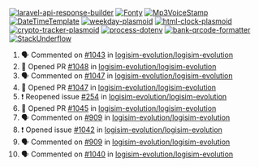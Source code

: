 [![laravel-api-response-builder](https://github-readme-stats.vercel.app/api/pin/?username=MarcinOrlowski&repo=laravel-api-response-builder&theme=default&hide_border=true&title_color=87c9c3&text_color=62696d&icon_color=636a6d&bg_color=30393e)](https://github.com/MarcinOrlowski/laravel-api-response-builder)
[![Fonty](https://github-readme-stats.vercel.app/api/pin/?username=MarcinOrlowski&repo=Fonty&theme=default&hide_border=true&title_color=87c9c3&text_color=62696d&icon_color=636a6d&bg_color=30393e)](https://github.com/MarcinOrlowski/Fonty)
[![Mp3VoiceStamp](https://github-readme-stats.vercel.app/api/pin/?username=MarcinOrlowski&repo=Mp3VoiceStamp&theme=default&hide_border=true&title_color=87c9c3&text_color=62696d&icon_color=636a6d&bg_color=30393e)](https://github.com/MarcinOrlowski/Mp3VoiceStamp)
[![DateTimeTemplate](https://github-readme-stats.vercel.app/api/pin/?username=MarcinOrlowski&repo=DateTimeTemplate&theme=default&hide_border=true&title_color=87c9c3&text_color=62696d&icon_color=636a6d&bg_color=30393e)](https://github.com/MarcinOrlowski/DateTimeTemplate)
[![weekday-plasmoid](https://github-readme-stats.vercel.app/api/pin/?username=MarcinOrlowski&repo=weekday-plasmoid&theme=default&hide_border=true&title_color=87c9c3&text_color=62696d&icon_color=636a6d&bg_color=30393e)](https://github.com/MarcinOrlowski/weekday-plasmoid)
[![html-clock-plasmoid](https://github-readme-stats.vercel.app/api/pin/?username=MarcinOrlowski&repo=html-clock-plasmoid&theme=default&hide_border=true&title_color=87c9c3&text_color=62696d&icon_color=636a6d&bg_color=30393e)](https://github.com/MarcinOrlowski/html-clock-plasmoid)
[![crypto-tracker-plasmoid](https://github-readme-stats.vercel.app/api/pin/?username=MarcinOrlowski&repo=crypto-tracker-plasmoid&theme=default&hide_border=true&title_color=87c9c3&text_color=62696d&icon_color=636a6d&bg_color=30393e)](https://github.com/MarcinOrlowski/crypto-tracker-plasmoid)
[![process-dotenv](https://github-readme-stats.vercel.app/api/pin/?username=MarcinOrlowski&repo=process-dotenv&theme=default&hide_border=true&title_color=87c9c3&text_color=62696d&icon_color=636a6d&bg_color=30393e)](https://github.com/MarcinOrlowski/process-dotenv)
[![bank-qrcode-formatter](https://github-readme-stats.vercel.app/api/pin/?username=MarcinOrlowski&repo=bank-qrcode-formatter&theme=default&hide_border=true&title_color=87c9c3&text_color=62696d&icon_color=636a6d&bg_color=30393e)](https://github.com/MarcinOrlowski/bank-qrcode-formatter)
[![StackUnderflow](https://github-readme-stats.vercel.app/api/pin/?username=MarcinOrlowski&repo=StackUnderflow&theme=default&hide_border=true&title_color=87c9c3&text_color=62696d&icon_color=636a6d&bg_color=30393e)](https://github.com/MarcinOrlowski/StackUnderflow)

<!--START_SECTION:activity-->
1. 🗣 Commented on [#1043](https://github.com/logisim-evolution/logisim-evolution/issues/1043) in [logisim-evolution/logisim-evolution](https://github.com/logisim-evolution/logisim-evolution)
2. 💪 Opened PR [#1048](https://github.com/logisim-evolution/logisim-evolution/pull/1048) in [logisim-evolution/logisim-evolution](https://github.com/logisim-evolution/logisim-evolution)
3. 🗣 Commented on [#1047](https://github.com/logisim-evolution/logisim-evolution/issues/1047) in [logisim-evolution/logisim-evolution](https://github.com/logisim-evolution/logisim-evolution)
4. 💪 Opened PR [#1047](https://github.com/logisim-evolution/logisim-evolution/pull/1047) in [logisim-evolution/logisim-evolution](https://github.com/logisim-evolution/logisim-evolution)
5. ❗️ Reopened issue [#254](https://github.com/logisim-evolution/logisim-evolution/issues/254) in [logisim-evolution/logisim-evolution](https://github.com/logisim-evolution/logisim-evolution)
6. 💪 Opened PR [#1045](https://github.com/logisim-evolution/logisim-evolution/pull/1045) in [logisim-evolution/logisim-evolution](https://github.com/logisim-evolution/logisim-evolution)
7. 🗣 Commented on [#909](https://github.com/logisim-evolution/logisim-evolution/issues/909) in [logisim-evolution/logisim-evolution](https://github.com/logisim-evolution/logisim-evolution)
8. ❗️ Opened issue [#1042](https://github.com/logisim-evolution/logisim-evolution/issues/1042) in [logisim-evolution/logisim-evolution](https://github.com/logisim-evolution/logisim-evolution)
9. 🗣 Commented on [#909](https://github.com/logisim-evolution/logisim-evolution/issues/909) in [logisim-evolution/logisim-evolution](https://github.com/logisim-evolution/logisim-evolution)
10. 🗣 Commented on [#1040](https://github.com/logisim-evolution/logisim-evolution/issues/1040) in [logisim-evolution/logisim-evolution](https://github.com/logisim-evolution/logisim-evolution)
<!--END_SECTION:activity-->
